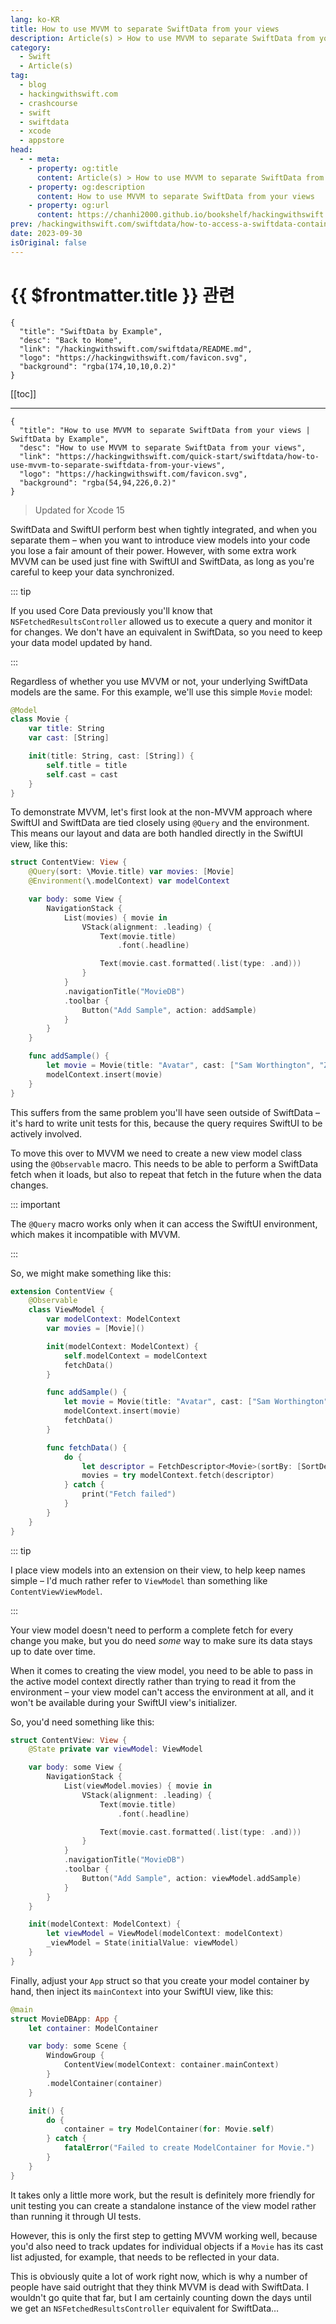```yaml
---
lang: ko-KR
title: How to use MVVM to separate SwiftData from your views
description: Article(s) > How to use MVVM to separate SwiftData from your views
category:
  - Swift
  - Article(s)
tag: 
  - blog
  - hackingwithswift.com
  - crashcourse
  - swift
  - swiftdata
  - xcode
  - appstore
head:
  - - meta:
    - property: og:title
      content: Article(s) > How to use MVVM to separate SwiftData from your views
    - property: og:description
      content: How to use MVVM to separate SwiftData from your views
    - property: og:url
      content: https://chanhi2000.github.io/bookshelf/hackingwithswift.com/swiftdata/how-to-use-mvvm-to-separate-swiftdata-from-your-views.html
prev: /hackingwithswift.com/swiftdata/how-to-access-a-swiftdata-container-from-widgets.md
date: 2023-09-30
isOriginal: false
---
```


# {{ $frontmatter.title }} 관련

```component VPCard
{
  "title": "SwiftData by Example",
  "desc": "Back to Home",
  "link": "/hackingwithswift.com/swiftdata/README.md",
  "logo": "https://hackingwithswift.com/favicon.svg",
  "background": "rgba(174,10,10,0.2)"
}
```

[[toc]]

---

```component VPCard
{
  "title": "How to use MVVM to separate SwiftData from your views | SwiftData by Example",
  "desc": "How to use MVVM to separate SwiftData from your views",
  "link": "https://hackingwithswift.com/quick-start/swiftdata/how-to-use-mvvm-to-separate-swiftdata-from-your-views", 
  "logo": "https://hackingwithswift.com/favicon.svg",
  "background": "rgba(54,94,226,0.2)"
}
```

> Updated for Xcode 15

SwiftData and SwiftUI perform best when tightly integrated, and when you separate them – when you want to introduce view models into your code  you lose a fair amount of their power. However, with some extra work MVVM can be used just fine with SwiftUI and SwiftData, as long as you're careful to keep your data synchronized.

::: tip

If you used Core Data previously you'll know that `NSFetchedResultsController` allowed us to execute a query and monitor it for changes. We don't have an equivalent in SwiftData, so you need to keep your data model updated by hand.

:::

Regardless of whether you use MVVM or not, your underlying SwiftData models are the same. For this example, we'll use this simple `Movie` model:

```swift
@Model
class Movie {
    var title: String
    var cast: [String]

    init(title: String, cast: [String]) {
        self.title = title
        self.cast = cast
    }
}
```

To demonstrate MVVM, let's first look at the non-MVVM approach where SwiftUI and SwiftData are tied closely using `@Query` and the environment. This means our layout and data are both handled directly in the SwiftUI view, like this:

```swift
struct ContentView: View {
    @Query(sort: \Movie.title) var movies: [Movie]
    @Environment(\.modelContext) var modelContext

    var body: some View {
        NavigationStack {
            List(movies) { movie in
                VStack(alignment: .leading) {
                    Text(movie.title)
                        .font(.headline)

                    Text(movie.cast.formatted(.list(type: .and)))
                }
            }
            .navigationTitle("MovieDB")
            .toolbar {
                Button("Add Sample", action: addSample)
            }
        }
    }

    func addSample() {
        let movie = Movie(title: "Avatar", cast: ["Sam Worthington", "Zoe Saldaña", "Stephen Lang", "Michelle Rodriguez"])
        modelContext.insert(movie)
    }
}
```

This suffers from the same problem you'll have seen outside of SwiftData – it's hard to write unit tests for this, because the query requires SwiftUI to be actively involved.

To move this over to MVVM we need to create a new view model class using the `@Observable` macro. This needs to be able to perform a SwiftData fetch when it loads, but also to repeat that fetch in the future when the data changes.

::: important

The `@Query` macro works only when it can access the SwiftUI environment, which makes it incompatible with MVVM.

:::

So, we might make something like this:

```swift
extension ContentView {
    @Observable
    class ViewModel {
        var modelContext: ModelContext
        var movies = [Movie]()

        init(modelContext: ModelContext) {
            self.modelContext = modelContext
            fetchData()
        }

        func addSample() {
            let movie = Movie(title: "Avatar", cast: ["Sam Worthington", "Zoe Saldaña", "Stephen Lang", "Michelle Rodriguez"])
            modelContext.insert(movie)
            fetchData()
        }

        func fetchData() {
            do {
                let descriptor = FetchDescriptor<Movie>(sortBy: [SortDescriptor(\.title)])
                movies = try modelContext.fetch(descriptor)
            } catch {
                print("Fetch failed")
            }
        }
    }
}
```

::: tip

I place view models into an extension on their view, to help keep names simple – I'd much rather refer to `ViewModel` than something like `ContentViewViewModel`.

:::

Your view model doesn't need to perform a complete fetch for every change you make, but you do need *some* way to make sure its data stays up to date over time.

When it comes to creating the view model, you need to be able to pass in the active model context directly rather than trying to read it from the environment – your view model can't access the environment at all, and it won't be available during your SwiftUI view's initializer.

So, you'd need something like this:

```swift
struct ContentView: View {
    @State private var viewModel: ViewModel

    var body: some View {
        NavigationStack {
            List(viewModel.movies) { movie in
                VStack(alignment: .leading) {
                    Text(movie.title)
                        .font(.headline)

                    Text(movie.cast.formatted(.list(type: .and)))
                }
            }
            .navigationTitle("MovieDB")
            .toolbar {
                Button("Add Sample", action: viewModel.addSample)
            }
        }
    }

    init(modelContext: ModelContext) {
        let viewModel = ViewModel(modelContext: modelContext)
        _viewModel = State(initialValue: viewModel)
    }
}
```

Finally, adjust your `App` struct so that you create your model container by hand, then inject its `mainContext` into your SwiftUI view, like this:

```swift
@main
struct MovieDBApp: App {
    let container: ModelContainer

    var body: some Scene {
        WindowGroup {
            ContentView(modelContext: container.mainContext)
        }
        .modelContainer(container)
    }

    init() {
        do {
            container = try ModelContainer(for: Movie.self)
        } catch {
            fatalError("Failed to create ModelContainer for Movie.")
        }
    }
}
```

It takes only a little more work, but the result is definitely more friendly for unit testing  you can create a standalone instance of the view model rather than running it through UI tests.

However, this is only the first step to getting MVVM working well, because you'd also need to track updates for individual objects  if a `Movie` has its cast list adjusted, for example, that needs to be reflected in your data.

This is obviously quite a lot of work right now, which is why a number of people have said outright that they think MVVM is dead with SwiftData. I wouldn't go quite that far, but I am certainly counting down the days until we get an `NSFetchedResultsController` equivalent for SwiftData…

